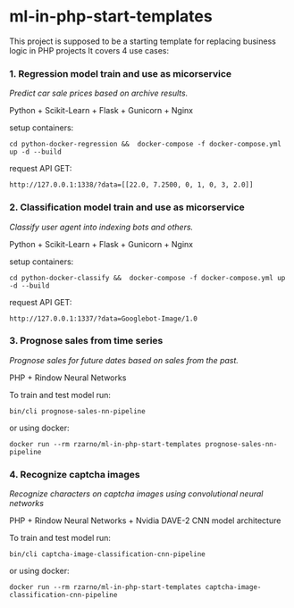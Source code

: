 # ml-in-php-start-templates
This project is supposed to be a starting template for replacing business logic in PHP projects 
It covers 4 use cases:

### 1. Regression model train and use as micorservice

   *Predict car sale prices based on archive results.*

   Python + Scikit-Learn + Flask + Gunicorn + Nginx

   setup containers:

   `cd python-docker-regression &&  docker-compose -f docker-compose.yml up -d --build`

   request API GET:

   `http://127.0.0.1:1338/?data=[[22.0, 7.2500, 0, 1, 0, 3, 2.0]]`

### 2. Classification model train and use as micorservice

   *Classify user agent into indexing bots and others.*

   Python + Scikit-Learn + Flask + Gunicorn + Nginx

   setup containers:

   `cd python-docker-classify &&  docker-compose -f docker-compose.yml up -d --build`

   request API GET:

   `http://127.0.0.1:1337/?data=Googlebot-Image/1.0`

### 3. Prognose sales from time series

   *Prognose sales for future dates based on sales from the past.*

   PHP + Rindow Neural Networks

   To train and test model run:

   `bin/cli prognose-sales-nn-pipeline`

   or using docker:

   `docker run --rm rzarno/ml-in-php-start-templates prognose-sales-nn-pipeline`

### 4. Recognize captcha images

   *Recognize characters on captcha images using convolutional neural networks*

   PHP + Rindow Neural Networks + Nvidia DAVE-2 CNN model architecture

   To train and test model run:

   `bin/cli captcha-image-classification-cnn-pipeline`

   or using docker:

   `docker run --rm rzarno/ml-in-php-start-templates captcha-image-classification-cnn-pipeline`
